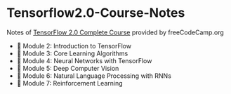 # Tensorflow2.0-Course-Notes
Notes of [TensorFlow 2.0 Complete Course](https://www.youtube.com/watch?v=tPYj3fFJGjk) provided by freeCodeCamp.org


- 📕 Module 2: Introduction to TensorFlow 
- 📗 Module 3: Core Learning Algorithms 
- 📘 Module 4: Neural Networks with TensorFlow 
- 📙 Module 5: Deep Computer Vision
- 📔 Module 6: Natural Language Processing with RNNs 
- 📒 Module 7: Reinforcement Learning 
